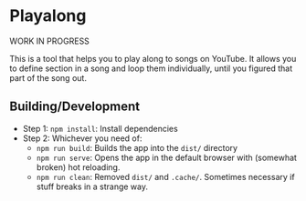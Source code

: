 # Playalong

WORK IN PROGRESS

This is a tool that helps you to play along to songs on YouTube.
It allows you to define section in a song and loop them individually, until you figured that part of the song out.

## Building/Development
- Step 1: `npm install`: Install dependencies
- Step 2: Whichever you need of:
  - `npm run build`: Builds the app into the `dist/` directory
  - `npm run serve`: Opens the app in the default browser with (somewhat broken) hot reloading.
  - `npm run clean`: Removed `dist/` and `.cache/`. Sometimes necessary if stuff breaks in a strange way.
